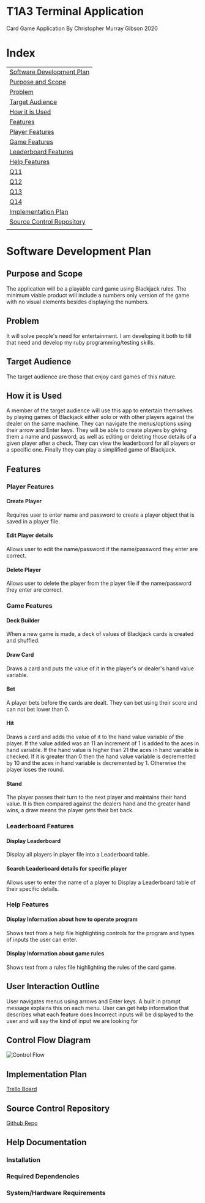 # T1A3 Terminal Application
Card Game Application
By Christopher Murray Gibson 2020

# Index
| |
| - |
|[Software Development Plan](#software-development-plan)|
|[Purpose and Scope](#purpose-and-scope)|
|[Problem](#problem)|
|[Target Audience](#target-audience)|
|[How it is Used](#how-it-is-used)|
|[Features](#features)|
|[Player Features](#player-features)|
|[Game Features](#game-features)|
|[Leaderboard Features](#leaderboard-features)|
|[Help Features](#help-features)|
|[Q11](#question-11---restaurant-classes)|
|[Q12](#question-12---code-snippet:-celcius)|
|[Q13](#question-13---code-snippet:-order-swap)|
|[Q14](#question-14---prime-numbers)|
|[Implementation Plan](#implementation-plan)|
|[Source Control Repository](#source-control-repository)|
| |

# Software Development Plan
## Purpose and Scope
The application will be a playable card game using Blackjack rules. The minimum viable product will include a numbers only version of the game with no visual elements besides displaying the numbers.

## Problem
It will solve people's need for entertainment. I am developing it both to fill that need and develop my ruby programming/testing skills.

## Target Audience
The target audience are those that enjoy card games of this nature.

## How it is Used
A member of the target audience will use this app to entertain themselves by playing games of Blackjack either solo or with other players against the dealer on the same machine. They can navigate the menus/options using their arrow and Enter keys. They will be able to create players by giving them a name and password, as well as editing or deleting those details of a given player after a check. They can view the leaderboard for all players or a specific one. Finally they can play a simplified game of Blackjack.

## Features
### Player Features
#### Create Player
Requires user to enter name and password to create a player object that is saved in a player file.
#### Edit Player details
Allows user to edit the name/password if the name/password they enter are correct.
#### Delete Player
Allows user to delete the player from the player file if the name/password they enter are correct.

### Game Features
#### Deck Builder
When a new game is made, a deck of values of Blackjack cards is created and shuffled.
#### Draw Card
Draws a card and puts the value of it in the player's or dealer's hand value variable.
#### Bet
A player bets before the cards are dealt. They can bet using their score and can not bet lower than 0.
#### Hit
Draws a card and adds the value of it to the hand value variable of the player. If the value added was an 11 an increment of 1 is added to the aces in hand variable. If the hand value is higher than 21 the aces in hand variable is checked. If it is greater than 0 then the hand value variable is decremented by 10 and the aces in hand variable is decremented by 1. Otherwise the player loses the round.
#### Stand
The player passes their turn to the next player and maintains their hand value. It is then compared against the dealers hand and the greater hand wins, a draw means the player gets their bet back.

### Leaderboard Features
#### Display Leaderboard
Display all players in player file into a Leaderboard table.
#### Search Leaderboard details for specific player
Allows user to enter the name of a player to Display a Leaderboard table of their specific details.

### Help Features
#### Display Information about how to operate program
Shows text from a help file highlighting controls for the program and types of inputs the user can enter.
#### Display Information about game rules
Shows text from a rules file highlighting the rules of the card game.

## User Interaction Outline
User navigates menus using arrows and Enter keys. A built in prompt message explains this on each menu.
User can get help information that describes what each feature does
Incorrect inputs will be displayed to the user and will say the kind of input we are looking for

## Control Flow Diagram
![Control Flow](../docs/T1A3_ControlFlowDiagram.jpg)

## Implementation Plan
[Trello Board](https://trello.com/b/YOqtuuu1/cmgterminalapp)

## Source Control Repository
[Github Repo](https://github.com/chris-gibs/CardGameApp)

## Help Documentation
### Installation

### Required Dependencies

### System/Hardware Requirements
